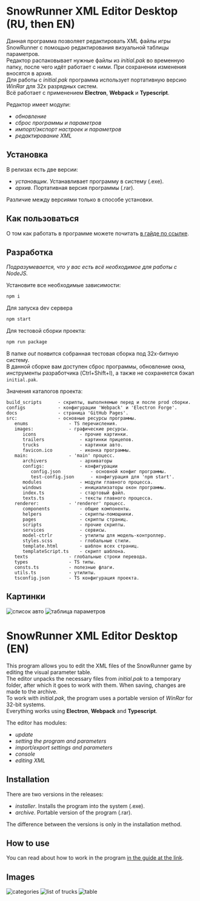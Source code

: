 # SnowRunner XML Editor Desktop (RU, then EN)

Данная программа позволяет редактировать XML файлы игры SnowRunner с помощью редактирования визуальной таблицы
параметров.  
Редактор распаковывает нужные файлы из _initial.pak_ во временную папку, после чего идёт работает с ними. При сохранении
изменения вносятся в архив.  
Для работы с _initial.pak_ программа использует портативную версию _WinRar_ для 32х разрядных систем.  
Всё работает с применением **Electron**, **Webpack** и **Typescript**.

Редактор имеет модули:

- _обновление_
- _сброс программы и параметров_
- _импорт/экспорт настроек и параметров_
- _редактирование XML_

## Установка

В релизах есть две версии:

- _установщик_. Устанавливает программу в систему (.exe).
- _архив_. Портативная версия программы (.rar).

Различие между версиями только в способе установки.

## Как пользоваться

О том как работать в программе можете
почитать [в гайде по ссылке](https://snowrunner.mod.io/guides/snowrunner-xml-editor).

## Разработка

_Подразумевается, что у вас есть всё необходимое для работы с NodeJS._

Установите все необходимые зависимости:

```cmd
npm i
```

Для запуска dev сервера

```cmd
npm start
```

Для тестовой сборки проекта:

```cmd
npm run package
```

В папке _out_ появится собранная тестовая сборка под 32х-битную систему.  
В данной сборке вам доступен сброс программы, обновление окна, инструменты разработчика (Ctrl+Shift+I), а также не
сохраняется бэкап `initial.pak`.

Значения каталогов проекта:

```text
build_scripts      - скрипты, выполняемые перед и после prod сборки.
configs            - конфигурации 'Webpack' и 'Electron Forge'.
docs               - страница 'GitHub Pages'.
src:               - основные ресурсы программы.
   enums               - TS перечисления.
   images:             - графические ресурсы.
      icons                - прочие картинки.
      trailers             - картинки прицепов.
      trucks               - картинки авто.
      favicon.ico          - иконка программы.
   main:               - 'main' процесс.
      archivers            - архиваторы
      configs:             - конфигурации
         config.json           - основной конфиг программы.
         test-config.json      - конфигурация для 'npm start'.
      modules              - модули главного процесса.
      windows              - инициализаторы окон программы.
      index.ts             - стартовый файл.
      texts.ts             - тексты главного процесса.
   renderer:           - 'renderer' процесс.
      components           - общие компоненты.
      helpers              - скрипты-помощники.
      pages                - скрипты страниц.
      scripts              - прочие скрипты.
      services             - сервисы.
      model-ctrlr          - утилиты для модель-контроллер.
      styles.scss          - глобальные стили.
      template.html        - шаблон всех страниц.
      templateScript.ts    - скрипт шаблона.
   texts               - глобальные строки перевода.
   types               - TS типы.
   consts.ts           - полезные флаги.
   utils.ts            - утилиты.
   tsconfig.json       - TS конфигурация проекта.
```

## Картинки

![список авто](https://image.modcdn.io/members/4a97/2992192/profile/2022-08-27_13450002.png)
![таблица параметров](https://image.modcdn.io/members/4a97/2992192/profile/2022-08-27_13462314.png)

# SnowRunner XML Editor Desktop (EN)

This program allows you to edit the XML files of the SnowRunner game by editing the visual parameter table.  
The editor unpacks the necessary files from _initial.pak_ to a temporary folder, after which it goes to work with them.
When saving, changes are made to the archive.  
To work with _initial.pak_, the program uses a portable version of _WinRar_ for 32-bit systems.  
Everything works using **Electron**, **Webpack** and **Typescript**.

The editor has modules:

- _update_
- _setting the program and parameters_
- _import/export settings and parameters_
- _console_
- _editing XML_

## Installation

There are two versions in the releases:

- _installer_. Installs the program into the system (.exe).
- _archive_. Portable version of the program (.rar).

The difference between the versions is only in the installation method.

## How to use

You can read about how to work in the
program [in the guide at the link](https://snowrunner.mod.io/guides/snowrunner-xml-editor).

## Images

![categories](https://image.modcdn.io/members/4a97/2992192/profile/2022-01-1.13.png)
![list of trucks](https://image.modcdn.io/members/4a97/2992192/profile/2022-01-1.14.png)
![table](https://image.modcdn.io/members/4a97/2992192/profile/2022-01-1.15.png)
